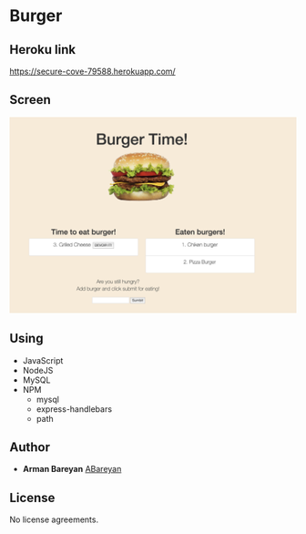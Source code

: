 # Burger

## Heroku link

https://secure-cove-79588.herokuapp.com/

## Screen


![Screen1](./public/assets/img/Screen1.png)

## Using

* JavaScript
* NodeJS
* MySQL
* NPM 
    * mysql
    * express-handlebars
    * path


## Author

* **Arman Bareyan** [ABareyan](https://github.com/ABareyan)

## License

No license agreements. 
